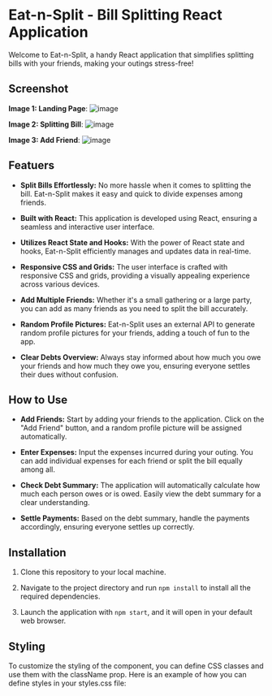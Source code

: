 
# Eat-n-Split - Bill Splitting React Application

Welcome to Eat-n-Split, a handy React application that simplifies splitting bills with your friends, making your outings stress-free!

## Screenshot
**Image 1: Landing Page**:
![image](https://github.com/anshumansinha18/Eat-N-Split/assets/39727166/3ac3ec6a-a22b-4df3-9e7d-a8c03666b8e1)

**Image 2: Splitting Bill**:
![image](https://github.com/anshumansinha18/Eat-N-Split/assets/39727166/752e0c3a-0a89-4470-8119-2a21d3e1eed2)

**Image 3: Add Friend**:
![image](https://github.com/anshumansinha18/Eat-N-Split/assets/39727166/b21eef36-ac93-4f42-8e57-df6dc4630503)


## Featuers

- **Split Bills Effortlessly:** No more hassle when it comes to splitting the bill. Eat-n-Split makes it easy and quick to divide expenses among friends.

- **Built with React:** This application is developed using React, ensuring a seamless and interactive user interface.

- **Utilizes React State and Hooks:** With the power of React state and hooks, Eat-n-Split efficiently manages and updates data in real-time.

- **Responsive CSS and Grids:** The user interface is crafted with responsive CSS and grids, providing a visually appealing experience across various devices.

- **Add Multiple Friends:** Whether it's a small gathering or a large party, you can add as many friends as you need to split the bill accurately.

- **Random Profile Pictures:** Eat-n-Split uses an external API to generate random profile pictures for your friends, adding a touch of fun to the app.

- **Clear Debts Overview:** Always stay informed about how much you owe your friends and how much they owe you, ensuring everyone settles their dues without confusion.


##  How to Use

- **Add Friends:** Start by adding your friends to the application. Click on the "Add Friend" button, and a random profile picture will be assigned automatically.

- **Enter Expenses:** Input the expenses incurred during your outing. You can add individual expenses for each friend or split the bill equally among all.

- **Check Debt Summary:** The application will automatically calculate how much each person owes or is owed. Easily view the debt summary for a clear understanding.

- **Settle Payments:** Based on the debt summary, handle the payments accordingly, ensuring everyone settles up correctly.


## Installation

1. Clone this repository to your local machine.

2. Navigate to the project directory and run `npm install` to install all the required dependencies.

3. Launch the application with `npm start`, and it will open in your default web browser.

## Styling

To customize the styling of the component, you can define CSS classes and use them with the className prop. Here is an example of how you can define styles in your styles.css file:
